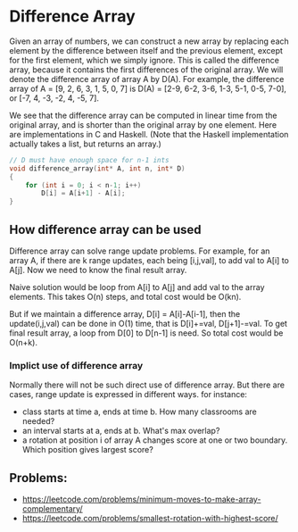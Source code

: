 # Difference Array

Given an array of numbers, we can construct a new array by replacing each element by the difference between itself and the previous element, except for the first element, which we simply ignore. This is called the difference array, because it contains the first differences of the original array. We will denote the difference array of array A by D(A). For example, the difference array of A = [9, 2, 6, 3, 1, 5, 0, 7] is D(A) = [2-9, 6-2, 3-6, 1-3, 5-1, 0-5, 7-0], or [-7, 4, -3, -2, 4, -5, 7].

We see that the difference array can be computed in linear time from the original array, and is shorter than the original array by one element. Here are implementations in C and Haskell. (Note that the Haskell implementation actually takes a list, but returns an array.)

```c++
// D must have enough space for n-1 ints
void difference_array(int* A, int n, int* D)
{
    for (int i = 0; i < n-1; i++)
        D[i] = A[i+1] - A[i];
}
```

## How difference array can be used
Difference array can solve range update problems. For example, for an array A, if there are k range updates, each being [i,j,val], to add val to A[i] to A[j]. Now we need to know the final result array.

Naive solution would be loop from A[i] to A[j] and add val to the array elements. This takes O(n) steps, and total cost would be O(kn).

But if we maintain a difference array, D[i] = A[i]-A[i-1], then the update(i,j,val) can be done in O(1) time, that is D[i]+=val, D[j+1]-=val. To get final result array, a loop from D[0] to D[n-1] is need. So total cost would be O(n+k).


### Implict use of difference array
Normally there will not be such direct use of difference array. But there are cases, range update is expressed in different ways. for instance:
* class starts at time a, ends at time b. How many classrooms are needed?
* an interval starts at a, ends at b. What's max overlap?
* a rotation at position i of array A changes score at one or two boundary. Which position gives largest score?

## Problems:
* https://leetcode.com/problems/minimum-moves-to-make-array-complementary/
* https://leetcode.com/problems/smallest-rotation-with-highest-score/


